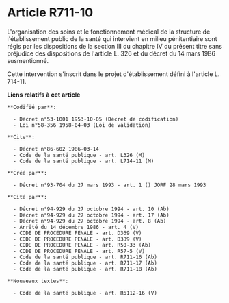 # Article R711-10

L'organisation des soins et le fonctionnement médical de la structure de l'établissement public de la santé qui intervient en
milieu pénitentiaire sont régis par les dispositions de la section III du chapitre IV du présent titre sans préjudice des
dispositions de l'article L. 326 et du décret du 14 mars 1986 susmentionné.

Cette intervention s'inscrit dans le projet d'établissement défini à l'article L. 714-11.

**Liens relatifs à cet article**

	**Codifié par**:

	  - Décret n°53-1001 1953-10-05 (Décret de codification)
	  - Loi n°58-356 1958-04-03 (Loi de validation)

	**Cite**:

	  - Décret n°86-602 1986-03-14
	  - Code de la santé publique - art. L326 (M)
	  - Code de la santé publique - art. L714-11 (M)

	**Créé par**:

	  - Décret n°93-704 du 27 mars 1993 - art. 1 () JORF 28 mars 1993

	**Cité par**:

	  - Décret n°94-929 du 27 octobre 1994 - art. 10 (Ab)
	  - Décret n°94-929 du 27 octobre 1994 - art. 17 (Ab)
	  - Décret n°94-929 du 27 octobre 1994 - art. 8 (Ab)
	  - Arrêté du 14 décembre 1986 - art. 4 (V)
	  - CODE DE PROCEDURE PENALE - art. D369 (V)
	  - CODE DE PROCEDURE PENALE - art. D389 (V)
	  - CODE DE PROCEDURE PENALE - art. R50-33 (Ab)
	  - CODE DE PROCEDURE PENALE - art. R57-5 (V)
	  - Code de la santé publique - art. R711-16 (Ab)
	  - Code de la santé publique - art. R711-17 (Ab)
	  - Code de la santé publique - art. R711-18 (Ab)

	**Nouveaux textes**:

	  - Code de la santé publique - art. R6112-16 (V)
